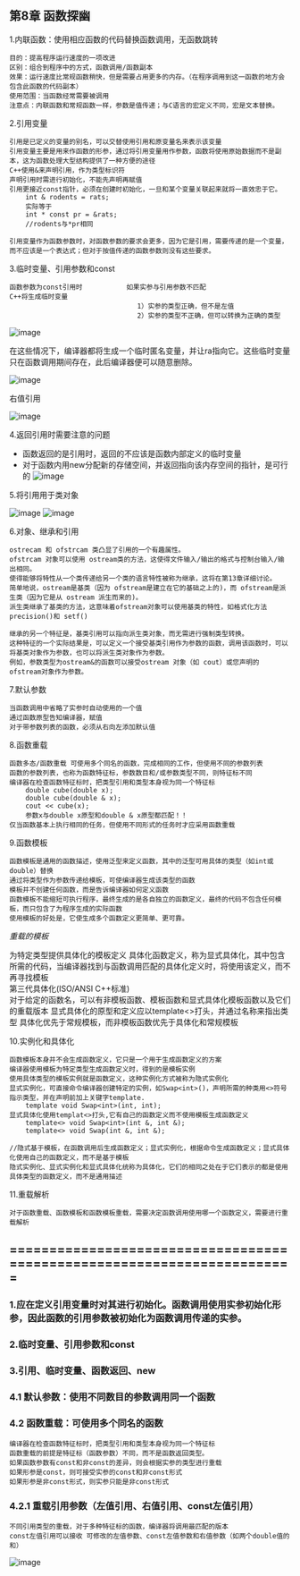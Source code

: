 ## 第8章 函数探幽
1.内联函数：使用相应函数的代码替换函数调用，无函数跳转	

    目的：提高程序运行速度的一项改进		
	区别：组合到程序中的方式，函数调用/函数副本		
	效果：运行速度比常规函数稍快，但是需要占用更多的内存。（在程序调用到这一函数的地方会包含此函数的代码副本）		
	使用范围：当函数经常需要被调用		
	注意点：内联函数和常规函数一样，参数是值传递；与C语言的宏定义不同，宏是文本替换。		

2.引用变量	

    引用是已定义的变量的别名，可以交替使用引用和原变量名来表示该变量			
	引用变量主要是用来作函数的形参，通过将引用变量用作参数，函数将使用原始数据而不是副本，这为函数处理大型结构提供了一种方便的途径			
	C++使用&来声明引用，作为类型标识符			
	声明引用时需进行初始化，不能先声明再赋值			
	引用更接近const指针，必须在创建时初始化，一旦和某个变量关联起来就将一直效忠于它。			
		int & rodents = rats;		
		实际等于		
		int * const pr = &rats;		
		//rodents与*pr相同		
				
	引用变量作为函数参数时，对函数参数的要求会更多，因为它是引用，需要传递的是一个变量，而不应该是一个表达式；但对于按值传递的函数参数则没有这些要求。			

3.临时变量、引用参数和const	

    函数参数为const引用时			如果实参与引用参数不匹配					C++将生成临时变量	
			                     	1）实参的类型正确，但不是左值						
			                     	2）实参的类型不正确，但可以转换为正确的类型						

![image](https://github.com/liam1992-web/cpp_study_notes/assets/61104738/701eaa2d-851c-40a0-af9d-20f0319de7fe)

在这些情况下，编译器都将生成一个临时匿名变量，并让ra指向它。这些临时变量只在函数调用期间存在，此后编译器便可以随意删除。

![image](https://github.com/liam1992-web/cpp_study_notes/assets/61104738/0b5fdfec-4604-4f73-8a10-a1acaf48fe65)

右值引用

![image](https://github.com/liam1992-web/cpp_study_notes/assets/61104738/bc2cd0a0-36fe-45ce-9468-23dcb2747562)

4.返回引用时需要注意的问题	
- 函数返回的是引用时，返回的不应该是函数内部定义的临时变量
- 对于函数内用new分配新的存储空间，并返回指向该内存空间的指针，是可行的
![image](https://github.com/liam1992-web/cpp_study_notes/assets/61104738/437f6201-ed6d-49fa-a40f-f97d51934550)

5.将引用用于类对象

![image](https://github.com/liam1992-web/cpp_study_notes/assets/61104738/77f6edad-321e-4b93-b078-6c7d12cf2511)
![image](https://github.com/liam1992-web/cpp_study_notes/assets/61104738/67913d13-91ab-47f7-807d-c5c0ebf61f0a)


6.对象、继承和引用		

	ostrecam 和 ofstrcam 类凸显了引用的一个有趣属性。	
	ofstrcam 对象可以使用 ostream类的方法，这使得文件输入/输出的格式与控制台输入/输出相同。	
	使得能够将特性从一个类传递给另一个类的语言特性被称为继承，这将在第13章详细讨论。	
	简单地说，ostream是基类（因为 ofstream是建立在它的基础之上的)，而 ofstream是派生类（因为它是从 ostream 派生而来的)。	
	派生类继承了基类的方法，这意味着ofstream对象可以使用基类的特性，如格式化方法 precision()和 setf()	
		
	继承的另一个特征是，基类引用可以指向派生类对象，而无需进行强制类型转换。	
	这种特征的一个实际结果是，可以定义一个接受基类引用作为参数的函数，调用该函数时，可以将基类对象作为参数，也可以将派生类对象作为参数。	
	例如，参数类型为ostream&的函数可以接受ostream 对象（如 cout）或您声明的ofstream对象作为参数。	

7.默认参数		

	当函数调用中省略了实参时自动使用的一个值	
	通过函数原型告知编译器，赋值	
	对于带参数列表的函数，必须从右向左添加默认值	

8.函数重载	
			
	函数多态/函数重载 可使用多个同名的函数，完成相同的工作，但使用不同的参数列表			
	函数的参数列表，也称为函数特征标，参数数目和/或参数类型不同，则特征标不同			
	编译器在检查函数特征标时，把类型引用和类型本身视为同一个特征标			
		double cube(double x);		
		double cube(double & x);		
		cout << cube(x);		
		参数x与double x原型和double & x原型都匹配！！		
	仅当函数基本上执行相同的任务，但使用不同形式的任务时才应采用函数重载			

9.函数模板	

	函数模板是通用的函数描述，使用泛型来定义函数，其中的泛型可用具体的类型（如int或double）替换
	通过将类型作为参数传递给模板，可使编译器生成该类型的函数
	模板并不创建任何函数，而是告诉编译器如何定义函数
	函数模板不能缩短可执行程序，最终生成的是各自独立的函数定义，最终的代码不包含任何模板，而只包含了为程序生成的实际函数
	使用模板的好处是，它使生成多个函数定义更简单、更可靠。
	
*重载的模板*	
	
为特定类型提供具体化的模板定义	
具体化函数定义，称为显式具体化，其中包含所需的代码，当编译器找到与函数调用匹配的具体化定义时，将使用该定义，而不再寻找模板	
第三代具体化(ISO/ANSI C++标准)	
	对于给定的函数名，可以有非模板函数、模板函数和显式具体化模板函数以及它们的重载版本
	显式具体化的原型和定义应以template<>打头，并通过名称来指出类型
	具体化优先于常规模板，而非模板函数优先于具体化和常规模板

10.实例化和具体化

	函数模板本身并不会生成函数定义，它只是一个用于生成函数定义的方案		
	编译器使用模板为特定类型生成函数定义时，得到的是模板实例		
	使用具体类型的模板实例就是函数定义，这种实例化方式被称为隐式实例化		
	显式实例化，可直接命令编译器创建特定的实例，如Swap<int>()，声明所需的种类用<>符号指示类型，并在声明前加上关键字template.		
		template void Swap<int>(int, int);	
	显式具体化使用templat<>打头,它有自己的函数定义而不使用模板生成函数定义		
		template<> void Swap<int>(int &, int &);	
		template<> void Swap(int &, int &);	
			
	//隐式基于模板，在函数调用后生成函数定义；显式实例化，根据命令生成函数定义；显式具体化使用自己的函数定义，而不是基于模板		
	隐式实例化、显式实例化和显式具体化统称为具体化，它们的相同之处在于它们表示的都是使用具体类型的函数定义，而不是通用描述		

11.重载解析	

	对于函数重载、函数模板和函数模板重载，需要决定函数调用使用哪一个函数定义，需要进行重载解析

## =======================================================================
### 1.应在定义引用变量时对其进行初始化。函数调用使用实参初始化形参，因此函数的引用参数被初始化为函数调用传递的实参。
### 2.临时变量、引用参数和const
### 3.引用、临时变量、函数返回、new
### 4.1 默认参数：使用不同数目的参数调用同一个函数
### 4.2 函数重载：可使用多个同名的函数
    编译器在检查函数特征标时，把类型引用和类型本身视为同一个特征标
    函数重载的前提是特征标（函数参数）不同，而不是函数返回类型。
	如果函数参数有const和非const的差异，则会根据实参的类型进行重载
	如果形参是const，则可接受实参的const和非const形式
	如果形参是非const形式，则实参只能是非const形式
### 4.2.1 重载引用参数（左值引用、右值引用、const左值引用）
    不同引用类型的重载，对于多种特征标的函数，编译器将调用最匹配的版本  
    const左值引用可以接收 可修改的左值参数、const左值参数和右值参数（如两个double值的和）
![image](https://github.com/liam1992-web/cpp_study_notes/assets/61104738/eb93b079-a258-4d6c-a142-0f838bffbf22)
	
